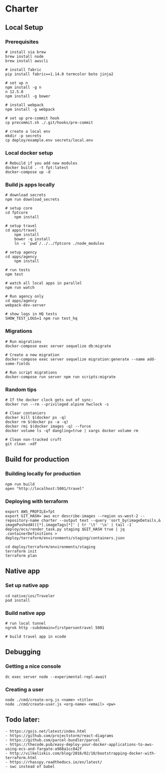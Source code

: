 # Charter

## Local Setup

### Prerequisites

    # install via brew
    brew install node
    brew install awscli

    # install fabric
    pip install fabric==1.14.0 termcolor boto jinja2

    # set up n
    npm install -g n
    n 12.5.0
    npm install -g bower

    # install webpack
    npm install -g webpack

    # set up pre-commit hook
    cp precommit.sh ./.git/hooks/pre-commit

    # create a local env
    mkdir -p secrets
    cp deploy/example.env secrets/local.env

### Local docker setup

    # Rebuild if you add new modules
    docker build . -t fpt:latest
    docker-compose up -d

### Build js apps locally

    # download secrets
    npm run download_secrets

    # setup core
    cd fptcore
        npm install

    # setup travel
    cd apps/travel
        npm install
        bower -q install
        ln -s `pwd`/../../fptcore ./node_modules

    # setup agency
    cd apps/agency
        npm install

    # run tests
    npm test

    # watch all local apps in parallel
    npm run watch

    # Run agency only
    cd apps/agency
    webpack-dev-server

    # show logs in HQ tests
    SHOW_TEST_LOGS=1 npm run test_hq

### Migrations

    # Run migrations
    docker-compose exec server sequelize db:migrate

    # Create a new migration
    docker-compose exec server sequelize migration:generate --name add-some-fields

    # Run script migrations
    docker-compose run server npm run scripts:migrate

### Random tips

    # If the docker clock gets out of sync:
    docker run --rm --privileged alpine hwclock -s

    # Clear contaniers
    docker kill $(docker ps -q)
    docker rm $(docker ps -a -q)
    docker rmi $(docker images -q) --force
    docker volume ls -qf dangling=true | xargs docker volume rm

    # Clean non-tracked cruft
    git clean -xdf

## Build for production

### Building locally for production

    npm run build
    open "http://localhost:5001/travel"

### Deploying with terraform

    export AWS_PROFILE=fpt
    export GIT_HASH=`aws ecr describe-images --region us-west-2 --repository-name charter --output text --query 'sort_by(imageDetails,& imagePushedAt)[*].imageTags[*]' | tr '\t' '\n' | tail -1`
    deploy/ecs/render_task.py staging $GIT_HASH true | jq .containerDefinitions > deploy/terraform/environments/staging/containers.json

    cd deploy/terraform/environments/staging
    terraform init
    terraform plan

## Native app

### Set up native app

    cd native/ios/Traveler
    pod install

### Build native app

    # run local tunnel
    ngrok http -subdomain=firstpersontravel 5001

    # build travel app in xcode

## Debugging

### Getting a nice console

    dc exec server node --experimental-repl-await

### Creating a user

    node ./cmd/create-org.js <name> <title>
    node ./cmd/create-user.js <org-name> <email> <pw>

## Todo later:
    
    - https://gojs.net/latest/index.html
    - https://github.com/projectstorm/react-diagrams
    - https://github.com/parcel-bundler/parcel
    - https://thecode.pub/easy-deploy-your-docker-applications-to-aws-using-ecs-and-fargate-a988a1cc842f
    - http://vilkeliskis.com/blog/2016/02/10/bootstrapping-docker-with-terraform.html
    - https://rhasspy.readthedocs.io/en/latest/
    - swc instead of babel
